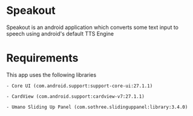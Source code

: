 # Speakout
Speakout is an android application which converts some text input to speech using android's default TTS Engine

# Requirements
This app uses the following libraries

	- Core UI (com.android.support:support-core-ui:27.1.1)
	
	- CardView (com.android.support:cardview-v7:27.1.1)
	
	- Umano Sliding Up Panel (com.sothree.slidinguppanel:library:3.4.0)
